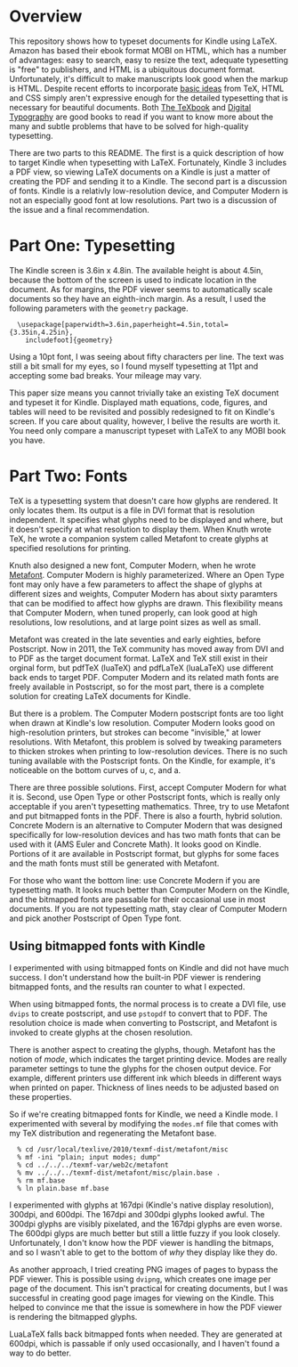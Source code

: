 Overview
===

This repository shows how to typeset documents for Kindle using LaTeX.
Amazon has based their ebook format MOBI on HTML, which has a number
of advantages: easy to search, easy to resize the text, adequate
typesetting is "free" to publishers, and HTML is a ubiquitous
document format.
Unfortunately, it's difficult to make manuscripts look good when
the markup is HTML.
Despite recent efforts to incorporate [basic ideas][js] from TeX,
HTML and CSS simply aren't expressive enough for the detailed
typesetting that is necessary for beautiful documents.
Both [The TeXbook][texbook] and [Digital Typography][dt] are good
books to read if you want to know more about the many and subtle
problems that have to be solved for high-quality typesetting.

[js]: http://www.dirigibleflightcraft.com/kindle/
[texbook]: http://www.amazon.com/TeXbook-Donald-Knuth/dp/0201134489
[dt]: http://www.amazon.com/Digital-Typography-Center-Language-Information/dp/1575860112/ref=sr_1_1?s=books&ie=UTF8&qid=1307270558&sr=1-1

There are two parts to this README.
The first is a quick description of how to target Kindle when
typesetting with LaTeX.
Fortunately, Kindle 3 includes a PDF view, so viewing LaTeX documents
on a Kindle is just a matter of creating the PDF and sending it to
a Kindle.
The second part is a discussion of fonts.
Kindle is a relativly low-resolution device, and Computer Modern
is not an especially good font at low resolutions.
Part two is a discussion of the issue and a final recommendation.

Part One: Typesetting
===

The Kindle screen is 3.6in x 4.8in.
The available height is about 4.5in, because the bottom of the screen
is used to indicate location in the document.
As for margins, the PDF viewer seems to automatically scale documents so 
they have an eighth-inch margin.
As a result, I used the following parameters with the `geometry` package.

	  \usepackage[paperwidth=3.6in,paperheight=4.5in,total={3.35in,4.25in},
	    includefoot]{geometry}

Using a 10pt font, I was seeing about fifty characters per line.
The text was still a bit small for my eyes, so I found myself typesetting 
at 11pt and accepting some bad breaks.
Your mileage may vary.

This paper size means you cannot trivially take an existing TeX
document and typeset it for Kindle.
Displayed math equations, code, figures, and tables will need to
be revisited and possibly redesigned to fit on Kindle's screen.
If you care about quality, however, I belive the results are worth it.
You need only compare a manuscript typeset with LaTeX to any MOBI
book you have.

Part Two: Fonts
===

TeX is a typesetting system that doesn't care how glyphs are rendered.
It only locates them.
Its output is a file in DVI format that is resolution independent.
It specifies what glyphs need to be displayed and where, but it
doesn't specify at what resolution to display them.
When Knuth wrote TeX, he wrote a companion system called Metafont to
create glyphs at specified resolutions for printing.

Knuth also designed a new font, Computer Modern, when he wrote 
[Metafont][mf].
Computer Modern is highly parameterized.
Where an Open Type font may only have a few parameters to affect the
shape of glyphs at different sizes and weights, Computer Modern has
about sixty paramters that can be modified to affect how glyphs are drawn.
This flexibility means that Computer Modern, when tuned properly, can
look good at high resolutions, low resolutions, and at large point sizes
as well as small.

[mf]: http://www.amazon.com/Computers-Typesetting-Metafont-Book/dp/0201134454/ref=sr_1_1?s=books&ie=UTF8&qid=1307273962&sr=1-1

Metafont was created in the late seventies and early eighties, before
Postscript.
Now in 2011, the TeX community has moved away from DVI and to PDF
as the target document format.
LaTeX and TeX still exist in their orginal form, but pdfTeX (luaTeX)
and pdfLaTeX (luaLaTeX) use different back ends to target PDF.
Computer Modern and its related math fonts are freely available in 
Postscript, so for the most part, there is a complete solution for
creating LaTeX documents for Kindle.

But there is a problem.
The Computer Modern postscript fonts are too light when drawn at
Kindle's low resolution.
Computer Modern looks good on high-resolution printers, but strokes
can become "invisible," at lower resolutions.
With Metafont, this problem is solved by tweaking parameters to
thicken strokes when printing to low-resolution devices.
There is no such tuning available with the Postscript fonts.
On the Kindle, for example, it's noticeable on the bottom curves of u,
c, and a.

There are three possible solutions.
First, accept Computer Modern for what it is.
Second, use Open Type or other Postscript fonts, which is really
only acceptable if you aren't typesetting mathematics.
Three, try to use Metafont and put bitmapped fonts in the PDF.
There is also a fourth, hybrid solution.
Concrete Modern is an alternative to Computer Modern that was designed
specifically for low-resolution devices and has two math fonts that
can be used with it (AMS Euler and Concrete Math).
It looks good on Kindle.
Portions of it are available in Postscript format, but glyphs for
some faces and the math fonts must still be generated with Metafont.

For those who want the bottom line: use Concrete Modern if you are
typesetting math.
It looks much better than Computer Modern on the Kindle, and the
bitmapped fonts are passable for their occasional use in most
documents.
If you are not typesetting math, stay clear of Computer Modern and
pick another Postscript of Open Type font.

Using bitmapped fonts with Kindle
---

I experimented with using bitmapped fonts on Kindle and did not have
much success.
I don't understand how the built-in PDF viewer is rendering bitmapped
fonts, and the results ran counter to what I expected.

When using bitmapped fonts, the normal process is to create a DVI
file, use `dvips` to create postscript, and use `pstopdf` to convert
that to PDF.
The resolution choice is made when converting to Postscript, and
Metafont is invoked to create glyphs at the chosen resolution.

There is another aspect to creating the glyphs, though.
Metafont has the notion of _mode_, which indicates the target
printing device.
Modes are really parameter settings to tune the glyphs for the
chosen output device.
For example, different printers use different ink which bleeds in
different ways when printed on paper.
Thickness of lines needs to be adjusted based on these properties.

So if we're creating bitmapped fonts for Kindle, we need a Kindle 
mode.
I experimented with several by modifying the `modes.mf` file that
comes with my TeX distribution and regenerating the Metafont 
base.

	  % cd /usr/local/texlive/2010/texmf-dist/metafont/misc
	  % mf -ini "plain; input modes; dump"
	  % cd ../../../texmf-var/web2c/metafont
	  % mv ../../../texmf-dist/metafont/misc/plain.base .
	  % rm mf.base 
	  % ln plain.base mf.base

I experimented with glyphs at 167dpi (Kindle's native display resolution),
300dpi, and 600dpi.
The 167dpi and 300dpi glyphs looked awful.
The 300dpi glyphs are visibly pixelated, and the 167dpi glyphs are
even worse.
The 600dpi glyps are much better but still a little fuzzy if you look 
closely.
Unfortunately, I don't know how the PDF viewer is handling the bitmaps,
and so I wasn't able to get to the bottom of _why_ they display like
they do.

As another approach, I tried creating PNG images of pages to bypass
the PDF viewer.
This is possible using `dvipng`, which creates one image per page
of the document.
This isn't practical for creating documents, but I was successful
in creating good page images for viewing on the Kindle.
This helped to convince me that the issue is somewhere in how the
PDF viewer is rendering the bitmapped glyphs.

LuaLaTeX falls back bitmapped fonts when needed.
They are generated at 600dpi, which is passable if only used
occasionally, and I haven't found a way to do better.

